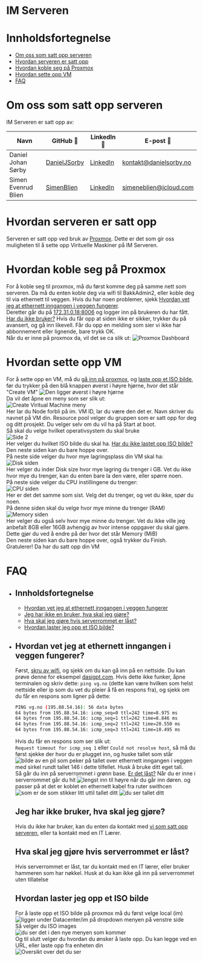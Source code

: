 # IM Serveren

# Innholdsfortegnelse

-   [Om oss som satt opp serveren](#om-oss-som-satt-opp-serveren)
-   [Hvordan serveren er satt opp](#hvordan-serveren-er-satt-opp)
-   [Hvordan koble seg på Proxmox](#hvordan-koble-seg-på-proxmox)
-   [Hvordan sette opp VM](#hvordan-sette-opp-vm)
-   [FAQ](#faq)

# Om oss som satt opp serveren

IM Serveren er satt opp av:

| Navn                | GitHub 🤖                                       | LinkedIn 💼                                                | E-post 📧                                               |
| ------------------- | ----------------------------------------------- | ---------------------------------------------------------- | ------------------------------------------------------- |
| Daniel Johan Sørby  | [DanielJSorby](https://github.com/danieljsorby) | [LinkedIn](https://www.linkedin.com/in/danieljsorby)       | [kontakt@danielsorby.no](mailto:kontakt@danielsorby.no) |
| Simen Evenrud Blien | [SimenBlien](https://github.com/simenblien)     | [LinkedIn](https://www.linkedin.com/in/simenevenrudblien/) | [simeneblien@icloud.com](mailto:simeneblien@icloud.com) |

# Hvordan serveren er satt opp

Serveren er satt opp ved bruk av [Proxmox](https://www.proxmox.com/en/). Dette er det som gir oss muligheten til å sette opp Virituelle Maskiner på IM Serveren.

# Hvordan koble seg på Proxmox

For å koble seg til proxmox, må du først komme deg på samme nett som serveren. Da må du enten koble deg via wifi til BakkAdmin2, eller koble deg til via ethernett til veggen. Hvis du har noen problemer, sjekk [Hvordan vet jeg at ethernett inngangen i veggen fungerer](#hvordan-vet-jeg-at-ethernett-inngangen-i-veggen-fungerer).
<br>
Deretter går du på [172.31.0.18:8006](https://172.31.0.18:8006/) og logger inn på brukeren du har fått. [Har du ikke bruker?](#jeg-har-ikke-bruker-hva-skal-jeg-gjøre) Hvis du får opp at siden ikke er sikker, trykker du på avansert, og gå inn likevell. Får du opp en melding som sier vi ikke har abbonnement eller lignende, bare trykk OK.
<br> Når du er inne på proxmox da, vil det se ca slik ut:
![Proxmox Dashboard](/bilder/proxmox-dashboard.png)

# Hvordan sette opp VM

For å sette opp en VM, må du [gå inn på proxmox](#hvordan-koble-seg-på-proxmox), og [laste opp et ISO bilde](#hvordan-laster-jeg-opp-et-iso-bilde), før du trykker på den blå knappen øverst i høyre hjørne, hvor det står "Create VM" ![Den ligger øverst i høyre hjørne](/bilder/pil-pa-create-vm.png)<br>Da vil det åpne en meny som ser slik ut:<br>![Create Viritual Machine meny](bilder/Lag-Vm-1.png)<br>Her lar du Node forbli på im. VM ID, lar du være den det er. Navn skriver du navnet på VM din. Resource pool velger du gruppen som er satt opp for deg og ditt prosjekt. Du velger selv om du vil ha på Start at boot.<br>
Så skal du velge hvilket operativsystem du skal bruke<br>![Side 2](bilder/Lag-Vm-2.png)<br>
Her velger du hvilket ISO bilde du skal ha. [Har du ikke lastet opp ISO bilde?](#hvordan-laster-jeg-opp-et-iso-bilde)<br>Den neste siden kan du bare hoppe over.<br>På neste side velger du hvor mye lagringsplass din VM skal ha:<br>![Disk siden](bilder/Lag-Vm-4.png)<br>
Her velger du inder Disk size hvor mye lagring du trenger i GB. Vet du ikke hvor mye du trenger, kan du enten bare la den være, eller spørre noen.<br>
På neste side velger du CPU instillingene du trenger:<br>![CPU siden](bilder/Lag-Vm-5.png)<br>Her er det det samme som sist. Velg det du trenger, og vet du ikke, spør du noen.<br>
På denne siden skal du velge hvor mye minne du trenger (RAM)<br>![Memory siden](bilder/Lag-Vm-6.png)<br>Her velger du også selv hvor mye minne du trenger. Vet du ikke ville jeg anbefalt 8GB eller 16GB avhengig av hvor intense oppgaver du skal gjøre. Dette gjør du ved å endre på der hvor det står Memory (MiB)<br>Den neste siden kan du bare hoppe over, også trykker du Finish.<br>
Gratulerer! Da har du satt opp din VM

# FAQ

-   ## Innholdsfortegnelse

    -   [Hvordan vet jeg at ethernett inngangen i veggen fungerer](#hvordan-vet-jeg-at-ethernett-inngangen-i-veggen-fungerer)
    -   [Jeg har ikke en bruker, hva skal jeg gjøre?](#jeg-har-ikke-bruker-hva-skal-jeg-gjøre)
    -   [Hva skal jeg gjøre hvis serverrommet er låst?](#hva-skal-jeg-gjøre-hvis-serverrommet-er-låst)
    -   [Hvordan laster jeg opp et ISO bilde?](#hvordan-laster-jeg-opp-et-iso-bilde)

-   ## Hvordan vet jeg at ethernett inngangen i veggen fungerer?

    Først, [skru av wifi](https://support.apple.com/no-no/guide/mac-help/mh11935/mac), og sjekk om du kan gå inn på en nettside. Du kan prøve denne for eksempel [dasigpt.com](https://dasigpt.com/). Hvis dette ikke funker, åpne terminalen og skriv dette:
    `ping vg.no` (dette kan være hvilken som helst nettside eller ip som du vet du pleier å få en respons fra), og sjekk om du får en respons som ligner på dette:

    ```bash
    PING vg.no (195.88.54.16): 56 data bytes
    64 bytes from 195.88.54.16: icmp_seq=0 ttl=242 time=8.975 ms
    64 bytes from 195.88.54.16: icmp_seq=1 ttl=242 time=8.846 ms
    64 bytes from 195.88.54.16: icmp_seq=2 ttl=242 time=20.550 ms
    64 bytes from 195.88.54.16: icmp_seq=3 ttl=241 time=10.495 ms
    ```

    Hvis du får en respons som ser slik ut:<br>
    `Request timeout for icmp_seq 1` eller `Could not resolve host`, så må du først sjekke der hvor du er plugget inn, og huske tallet som står ![bilde av en pil som peker på tallet over ethernett inngangen i veggen med sirkel rundt tallet 146 i dette tilfellet. Husk å bruke ditt eget tall.](/bilder/pil-pek-pa-ethernett-inngang-sirkel-rundt-tall.png)<br>
    Så går du inn på serverrommet i grønn base. [Er det låst?](#hva-skal-jeg-gjøre-hvis-serverrommet-er-låst) Når du er inne i serverrommet går du hit ![lengst inn til høyre når du går inn døren.](/bilder/pil-pek-pa-switcer.png) og passer på at det er koblet en ethernett kabel fra ruter swithcen ![som er de som stikker litt ut](/bilder/pil-pek-pa-ruter-switch.png)til tallet ditt ![du ser tallet ditt](/bilder/pil-peker-pa-tall.png)

    ## Jeg har ikke bruker, hva skal jeg gjøre?

    Hvis du ikke har bruker, kan du enten da kontakt med [vi som satt opp serveren](#om-oss-som-satt-opp-serveren), eller ta kontakt med en IT Lærer.

    ## Hva skal jeg gjøre hvis serverrommet er låst?

    Hvis serverrommet er låst, tar du kontakt med en IT lærer, eller bruker hammeren som har nøkkel. Husk at du kan ikke gå inn på serverrommet uten tillatelse

    ## Hvordan laster jeg opp et ISO bilde

    For å laste opp et ISO bilde på proxmox må du først velge local (im) <br>![ligger under Datacenter/im på dropdown menyen på venstre side](bilder/pil-pek-pa-local-for-iso.png)<br> Så velger du ISO images<br>![du ser det i den nye menyen som kommer](bilder/pil-peke-pa-ISO-images.png)<br>Og til slutt velger du hvordan du ønsker å laste opp. Du kan legge ved en URL, eller laste opp fra enheten din <br>![Oversikt over det du ser](bilder/ISO-dasboard.png)
